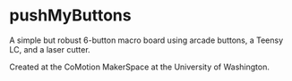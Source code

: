 # pushMyButtons
A simple but robust 6-button macro board using arcade buttons, a Teensy LC, and a laser cutter.

Created at the CoMotion MakerSpace at the University of Washington.
